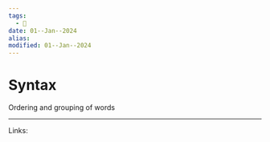 ```yaml
---
tags:
  - 🌱
date: 01--Jan--2024
alias: 
modified: 01--Jan--2024
---
```

# Syntax
Ordering and grouping of words

---
Links:
